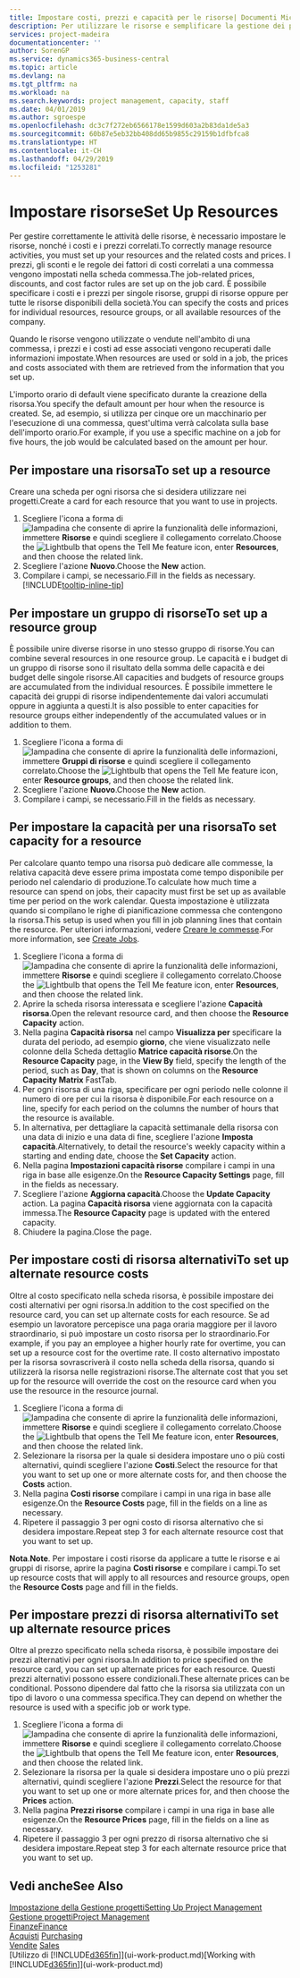 ```yaml
---
title: Impostare costi, prezzi e capacità per le risorse| Documenti Microsoft
description: Per utilizzare le risorse e semplificare la gestione dei progetti, specificare i costi e i prezzi per le singole risorse o i gruppi di risorse e impostare la capacità della risorsa.
services: project-madeira
documentationcenter: ''
author: SorenGP
ms.service: dynamics365-business-central
ms.topic: article
ms.devlang: na
ms.tgt_pltfrm: na
ms.workload: na
ms.search.keywords: project management, capacity, staff
ms.date: 04/01/2019
ms.author: sgroespe
ms.openlocfilehash: dc3c7f272eb6566178e1599d603a2b83da1de5a3
ms.sourcegitcommit: 60b87e5eb32bb408dd65b9855c29159b1dfbfca8
ms.translationtype: HT
ms.contentlocale: it-CH
ms.lasthandoff: 04/29/2019
ms.locfileid: "1253281"
---
```

# <a name="set-up-resources"></a><span data-ttu-id="fc2e5-103">Impostare risorse</span><span class="sxs-lookup"><span data-stu-id="fc2e5-103">Set Up Resources</span></span>
<span data-ttu-id="fc2e5-104">Per gestire correttamente le attività delle risorse, è necessario impostare le risorse, nonché i costi e i prezzi correlati.</span><span class="sxs-lookup"><span data-stu-id="fc2e5-104">To correctly manage resource activities, you must set up your resources and the related costs and prices.</span></span> <span data-ttu-id="fc2e5-105">I prezzi, gli sconti e le regole dei fattori di costi correlati a una commessa vengono impostati nella scheda commessa.</span><span class="sxs-lookup"><span data-stu-id="fc2e5-105">The job-related prices, discounts, and cost factor rules are set up on the job card.</span></span> <span data-ttu-id="fc2e5-106">È possibile specificare i costi e i prezzi per singole risorse, gruppi di risorse oppure per tutte le risorse disponibili della società.</span><span class="sxs-lookup"><span data-stu-id="fc2e5-106">You can specify the costs and prices for individual resources, resource groups, or all available resources of the company.</span></span>

<span data-ttu-id="fc2e5-107">Quando le risorse vengono utilizzate o vendute nell'ambito di una commessa, i prezzi e i costi ad esse associati vengono recuperati dalle informazioni impostate.</span><span class="sxs-lookup"><span data-stu-id="fc2e5-107">When resources are used or sold in a job, the prices and costs associated with them are retrieved from the information that you set up.</span></span>

<span data-ttu-id="fc2e5-108">L'importo orario di default viene specificato durante la creazione della risorsa.</span><span class="sxs-lookup"><span data-stu-id="fc2e5-108">You specify the default amount per hour when the resource is created.</span></span> <span data-ttu-id="fc2e5-109">Se, ad esempio, si utilizza per cinque ore un macchinario per l'esecuzione di una commessa, quest'ultima verrà calcolata sulla base dell'importo orario.</span><span class="sxs-lookup"><span data-stu-id="fc2e5-109">For example, if you use a specific machine on a job for five hours, the job would be calculated based on the amount per hour.</span></span>

## <a name="to-set-up-a-resource"></a><span data-ttu-id="fc2e5-110">Per impostare una risorsa</span><span class="sxs-lookup"><span data-stu-id="fc2e5-110">To set up a resource</span></span>
<span data-ttu-id="fc2e5-111">Creare una scheda per ogni risorsa che si desidera utilizzare nei progetti.</span><span class="sxs-lookup"><span data-stu-id="fc2e5-111">Create a card for each resource that you want to use in projects.</span></span>

1. <span data-ttu-id="fc2e5-112">Scegliere l'icona a forma di ![lampadina che consente di aprire la funzionalità delle informazioni](media/ui-search/search_small.png "Informazioni sull'operazione che si desidera eseguire"), immettere **Risorse** e quindi scegliere il collegamento correlato.</span><span class="sxs-lookup"><span data-stu-id="fc2e5-112">Choose the ![Lightbulb that opens the Tell Me feature](media/ui-search/search_small.png "Tell me what you want to do") icon, enter **Resources**, and then choose the related link.</span></span>
2. <span data-ttu-id="fc2e5-113">Scegliere l'azione **Nuovo**.</span><span class="sxs-lookup"><span data-stu-id="fc2e5-113">Choose the **New** action.</span></span>
3. <span data-ttu-id="fc2e5-114">Compilare i campi, se necessario.</span><span class="sxs-lookup"><span data-stu-id="fc2e5-114">Fill in the fields as necessary.</span></span> [!INCLUDE[tooltip-inline-tip](includes/tooltip-inline-tip_md.md)]  

## <a name="to-set-up-a-resource-group"></a><span data-ttu-id="fc2e5-115">Per impostare un gruppo di risorse</span><span class="sxs-lookup"><span data-stu-id="fc2e5-115">To set up a resource group</span></span>
<span data-ttu-id="fc2e5-116">È possibile unire diverse risorse in uno stesso gruppo di risorse.</span><span class="sxs-lookup"><span data-stu-id="fc2e5-116">You can combine several resources in one resource group.</span></span> <span data-ttu-id="fc2e5-117">Le capacità e i budget di un gruppo di risorse sono il risultato della somma delle capacità e dei budget delle singole risorse.</span><span class="sxs-lookup"><span data-stu-id="fc2e5-117">All capacities and budgets of resource groups are accumulated from the individual resources.</span></span> <span data-ttu-id="fc2e5-118">È possibile immettere le capacità dei gruppi di risorse indipendentemente dai valori accumulati oppure in aggiunta a questi.</span><span class="sxs-lookup"><span data-stu-id="fc2e5-118">It is also possible to enter capacities for resource groups either independently of the accumulated values or in addition to them.</span></span>

1. <span data-ttu-id="fc2e5-119">Scegliere l'icona a forma di ![lampadina che consente di aprire la funzionalità delle informazioni](media/ui-search/search_small.png "Informazioni sull'operazione che si desidera eseguire"), immettere **Gruppi di risorse** e quindi scegliere il collegamento correlato.</span><span class="sxs-lookup"><span data-stu-id="fc2e5-119">Choose the ![Lightbulb that opens the Tell Me feature](media/ui-search/search_small.png "Tell me what you want to do") icon, enter **Resource groups**, and then choose the related link.</span></span>
2. <span data-ttu-id="fc2e5-120">Scegliere l'azione **Nuovo**.</span><span class="sxs-lookup"><span data-stu-id="fc2e5-120">Choose the **New** action.</span></span>
3. <span data-ttu-id="fc2e5-121">Compilare i campi, se necessario.</span><span class="sxs-lookup"><span data-stu-id="fc2e5-121">Fill in the fields as necessary.</span></span>

## <a name="to-set-capacity-for-a-resource"></a><span data-ttu-id="fc2e5-122">Per impostare la capacità per una risorsa</span><span class="sxs-lookup"><span data-stu-id="fc2e5-122">To set capacity for a resource</span></span>
<span data-ttu-id="fc2e5-123">Per calcolare quanto tempo una risorsa può dedicare alle commesse, la relativa capacità deve essere prima impostata come tempo disponibile per periodo nel calendario di produzione.</span><span class="sxs-lookup"><span data-stu-id="fc2e5-123">To calculate how much time a resource can spend on jobs, their capacity must first be set up as available time per period on the work calendar.</span></span> <span data-ttu-id="fc2e5-124">Questa impostazione è utilizzata quando si compilano le righe di pianificazione commessa che contengono la risorsa.</span><span class="sxs-lookup"><span data-stu-id="fc2e5-124">This setup is used when you fill in job planning lines that contain the resource.</span></span> <span data-ttu-id="fc2e5-125">Per ulteriori informazioni, vedere [Creare le commesse](projects-how-create-jobs.md).</span><span class="sxs-lookup"><span data-stu-id="fc2e5-125">For more information, see [Create Jobs](projects-how-create-jobs.md).</span></span>

1. <span data-ttu-id="fc2e5-126">Scegliere l'icona a forma di ![lampadina che consente di aprire la funzionalità delle informazioni](media/ui-search/search_small.png "Informazioni sull'operazione che si desidera eseguire"), immettere **Risorse** e quindi scegliere il collegamento correlato.</span><span class="sxs-lookup"><span data-stu-id="fc2e5-126">Choose the ![Lightbulb that opens the Tell Me feature](media/ui-search/search_small.png "Tell me what you want to do") icon, enter **Resources**, and then choose the related link.</span></span>
2. <span data-ttu-id="fc2e5-127">Aprire la scheda risorsa interessata e scegliere l'azione **Capacità risorsa**.</span><span class="sxs-lookup"><span data-stu-id="fc2e5-127">Open the relevant resource card, and then choose the **Resource Capacity** action.</span></span>
3. <span data-ttu-id="fc2e5-128">Nella pagina **Capacità risorsa** nel campo **Visualizza per** specificare la durata del periodo, ad esempio **giorno**, che viene visualizzato nelle colonne della Scheda dettaglio **Matrice capacità risorse**.</span><span class="sxs-lookup"><span data-stu-id="fc2e5-128">On the **Resource Capacity** page, in the **View By** field, specify the length of the period, such as **Day**, that is shown on columns on the **Resource Capacity Matrix** FastTab.</span></span>
4. <span data-ttu-id="fc2e5-129">Per ogni risorsa di una riga, specificare per ogni periodo nelle colonne il numero di ore per cui la risorsa è disponibile.</span><span class="sxs-lookup"><span data-stu-id="fc2e5-129">For each resource on a line, specify for each period on the columns the number of hours that the resource is available.</span></span>
5. <span data-ttu-id="fc2e5-130">In alternativa, per dettagliare la capacità settimanale della risorsa con una data di inizio e una data di fine, scegliere l'azione **Imposta capacità**.</span><span class="sxs-lookup"><span data-stu-id="fc2e5-130">Alternatively, to detail the resource's weekly capacity within a starting and ending date, choose the **Set Capacity** action.</span></span>
6. <span data-ttu-id="fc2e5-131">Nella pagina **Impostazioni capacità risorse** compilare i campi in una riga in base alle esigenze.</span><span class="sxs-lookup"><span data-stu-id="fc2e5-131">On the **Resource Capacity Settings** page, fill in the fields as necessary.</span></span>
7. <span data-ttu-id="fc2e5-132">Scegliere l'azione **Aggiorna capacità**.</span><span class="sxs-lookup"><span data-stu-id="fc2e5-132">Choose the **Update Capacity** action.</span></span> <span data-ttu-id="fc2e5-133">La pagina **Capacità risorsa** viene aggiornata con la capacità immessa.</span><span class="sxs-lookup"><span data-stu-id="fc2e5-133">The **Resource Capacity** page is updated with the entered capacity.</span></span>
8. <span data-ttu-id="fc2e5-134">Chiudere la pagina.</span><span class="sxs-lookup"><span data-stu-id="fc2e5-134">Close the page.</span></span>

## <a name="to-set-up-alternate-resource-costs"></a><span data-ttu-id="fc2e5-135">Per impostare costi di risorsa alternativi</span><span class="sxs-lookup"><span data-stu-id="fc2e5-135">To set up alternate resource costs</span></span>
<span data-ttu-id="fc2e5-136">Oltre al costo specificato nella scheda risorsa, è possibile impostare dei costi alternativi per ogni risorsa.</span><span class="sxs-lookup"><span data-stu-id="fc2e5-136">In addition to the cost specified on the resource card, you can set up alternate costs for each resource.</span></span> <span data-ttu-id="fc2e5-137">Se ad esempio un lavoratore percepisce una paga oraria maggiore per il lavoro straordinario, si può impostare un costo risorsa per lo straordinario.</span><span class="sxs-lookup"><span data-stu-id="fc2e5-137">For example, if you pay an employee a higher hourly rate for overtime, you can set up a resource cost for the overtime rate.</span></span> <span data-ttu-id="fc2e5-138">Il costo alternativo impostato per la risorsa sovrascriverà il costo nella scheda della risorsa, quando si utilizzerà la risorsa nelle registrazioni risorse.</span><span class="sxs-lookup"><span data-stu-id="fc2e5-138">The alternate cost that you set up for the resource will override the cost on the resource card when you use the resource in the resource journal.</span></span>

1. <span data-ttu-id="fc2e5-139">Scegliere l'icona a forma di ![lampadina che consente di aprire la funzionalità delle informazioni](media/ui-search/search_small.png "Informazioni sull'operazione che si desidera eseguire"), immettere **Risorse** e quindi scegliere il collegamento correlato.</span><span class="sxs-lookup"><span data-stu-id="fc2e5-139">Choose the ![Lightbulb that opens the Tell Me feature](media/ui-search/search_small.png "Tell me what you want to do") icon, enter **Resources**, and then choose the related link.</span></span>  
2. <span data-ttu-id="fc2e5-140">Selezionare la risorsa per la quale si desidera impostare uno o più costi alternativi, quindi scegliere l'azione **Costi**.</span><span class="sxs-lookup"><span data-stu-id="fc2e5-140">Select the resource for that you want to set up one or more alternate costs for, and then choose the **Costs** action.</span></span>  
3. <span data-ttu-id="fc2e5-141">Nella pagina **Costi risorse** compilare i campi in una riga in base alle esigenze.</span><span class="sxs-lookup"><span data-stu-id="fc2e5-141">On the **Resource Costs** page, fill in the fields on a line as necessary.</span></span>  
4. <span data-ttu-id="fc2e5-142">Ripetere il passaggio 3 per ogni costo di risorsa alternativo che si desidera impostare.</span><span class="sxs-lookup"><span data-stu-id="fc2e5-142">Repeat step 3 for each alternate resource cost that you want to set up.</span></span>

<span data-ttu-id="fc2e5-143">**Nota**.</span><span class="sxs-lookup"><span data-stu-id="fc2e5-143">**Note**.</span></span> <span data-ttu-id="fc2e5-144">Per impostare i costi risorse da applicare a tutte le risorse e ai gruppi di risorse, aprire la pagina **Costi risorse** e compilare i campi.</span><span class="sxs-lookup"><span data-stu-id="fc2e5-144">To set up resource costs that will apply to all resources and resource groups, open the **Resource Costs** page and fill in the fields.</span></span>

## <a name="to-set-up-alternate-resource-prices"></a><span data-ttu-id="fc2e5-145">Per impostare prezzi di risorsa alternativi</span><span class="sxs-lookup"><span data-stu-id="fc2e5-145">To set up alternate resource prices</span></span>
<span data-ttu-id="fc2e5-146">Oltre al prezzo specificato nella scheda risorsa, è possibile impostare dei prezzi alternativi per ogni risorsa.</span><span class="sxs-lookup"><span data-stu-id="fc2e5-146">In addition to price specified on the resource card, you can set up alternate prices for each resource.</span></span> <span data-ttu-id="fc2e5-147">Questi prezzi alternativi possono essere condizionali.</span><span class="sxs-lookup"><span data-stu-id="fc2e5-147">These alternate prices can be conditional.</span></span> <span data-ttu-id="fc2e5-148">Possono dipendere dal fatto che la risorsa sia utilizzata con un tipo di lavoro o una commessa specifica.</span><span class="sxs-lookup"><span data-stu-id="fc2e5-148">They can depend on whether the resource is used with a specific job or work type.</span></span>

1. <span data-ttu-id="fc2e5-149">Scegliere l'icona a forma di ![lampadina che consente di aprire la funzionalità delle informazioni](media/ui-search/search_small.png "Informazioni sull'operazione che si desidera eseguire"), immettere **Risorse** e quindi scegliere il collegamento correlato.</span><span class="sxs-lookup"><span data-stu-id="fc2e5-149">Choose the ![Lightbulb that opens the Tell Me feature](media/ui-search/search_small.png "Tell me what you want to do") icon, enter **Resources**, and then choose the related link.</span></span>
2. <span data-ttu-id="fc2e5-150">Selezionare la risorsa per la quale si desidera impostare uno o più prezzi alternativi, quindi scegliere l'azione **Prezzi**.</span><span class="sxs-lookup"><span data-stu-id="fc2e5-150">Select the resource for that you want to set up one or more alternate prices for, and then choose the **Prices** action.</span></span>
3. <span data-ttu-id="fc2e5-151">Nella pagina **Prezzi risorse** compilare i campi in una riga in base alle esigenze.</span><span class="sxs-lookup"><span data-stu-id="fc2e5-151">On the **Resource Prices** page, fill in the fields on a line as necessary.</span></span>
4. <span data-ttu-id="fc2e5-152">Ripetere il passaggio 3 per ogni prezzo di risorsa alternativo che si desidera impostare.</span><span class="sxs-lookup"><span data-stu-id="fc2e5-152">Repeat step 3 for each alternate resource price that you want to set up.</span></span>

## <a name="see-also"></a><span data-ttu-id="fc2e5-153">Vedi anche</span><span class="sxs-lookup"><span data-stu-id="fc2e5-153">See Also</span></span>
[<span data-ttu-id="fc2e5-154">Impostazione della Gestione progetti</span><span class="sxs-lookup"><span data-stu-id="fc2e5-154">Setting Up Project Management</span></span>](projects-setup-projects.md)  
[<span data-ttu-id="fc2e5-155">Gestione progetti</span><span class="sxs-lookup"><span data-stu-id="fc2e5-155">Project Management</span></span>](projects-manage-projects.md)  
[<span data-ttu-id="fc2e5-156">Finanze</span><span class="sxs-lookup"><span data-stu-id="fc2e5-156">Finance</span></span>](finance.md)  
<span data-ttu-id="fc2e5-157">[Acquisti](purchasing-manage-purchasing.md)       </span><span class="sxs-lookup"><span data-stu-id="fc2e5-157">[Purchasing](purchasing-manage-purchasing.md)       </span></span>  
<span data-ttu-id="fc2e5-158">[Vendite](sales-manage-sales.md)    </span><span class="sxs-lookup"><span data-stu-id="fc2e5-158">[Sales](sales-manage-sales.md)    </span></span>  
<span data-ttu-id="fc2e5-159">[Utilizzo di [!INCLUDE[d365fin](includes/d365fin_md.md)]](ui-work-product.md)</span><span class="sxs-lookup"><span data-stu-id="fc2e5-159">[Working with [!INCLUDE[d365fin](includes/d365fin_md.md)]](ui-work-product.md)</span></span>  
